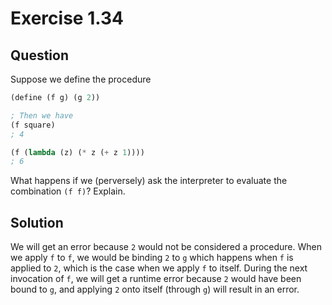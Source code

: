 # Exercise 1.34

## Question

Suppose we define the procedure

```scheme
(define (f g) (g 2))

; Then we have
(f square)
; 4

(f (lambda (z) (* z (+ z 1))))
; 6
```

What happens if we (perversely) ask the interpreter to evaluate the combination `(f f)`? Explain.

## Solution

We will get an error because `2` would not be considered a procedure. When we apply `f` to `f`, we would be binding `2` to `g` which happens when `f` is applied to `2`, which is the case when we apply `f` to itself. During the next invocation of `f`, we will get a runtime error because `2` would have been bound to `g`, and applying `2` onto itself (through `g`) will result in an error.
